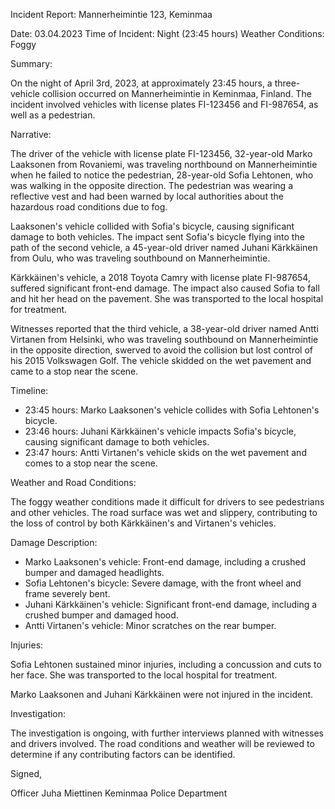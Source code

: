 Incident Report: Mannerheimintie 123, Keminmaa

Date: 03.04.2023
Time of Incident: Night (23:45 hours)
Weather Conditions: Foggy

Summary:

On the night of April 3rd, 2023, at approximately 23:45 hours, a three-vehicle collision occurred on Mannerheimintie in Keminmaa, Finland. The incident involved vehicles with license plates FI-123456 and FI-987654, as well as a pedestrian.

Narrative:

The driver of the vehicle with license plate FI-123456, 32-year-old Marko Laaksonen from Rovaniemi, was traveling northbound on Mannerheimintie when he failed to notice the pedestrian, 28-year-old Sofia Lehtonen, who was walking in the opposite direction. The pedestrian was wearing a reflective vest and had been warned by local authorities about the hazardous road conditions due to fog.

Laaksonen's vehicle collided with Sofia's bicycle, causing significant damage to both vehicles. The impact sent Sofia's bicycle flying into the path of the second vehicle, a 45-year-old driver named Juhani Kärkkäinen from Oulu, who was traveling southbound on Mannerheimintie.

Kärkkäinen's vehicle, a 2018 Toyota Camry with license plate FI-987654, suffered significant front-end damage. The impact also caused Sofia to fall and hit her head on the pavement. She was transported to the local hospital for treatment.

Witnesses reported that the third vehicle, a 38-year-old driver named Antti Virtanen from Helsinki, who was traveling southbound on Mannerheimintie in the opposite direction, swerved to avoid the collision but lost control of his 2015 Volkswagen Golf. The vehicle skidded on the wet pavement and came to a stop near the scene.

Timeline:

* 23:45 hours: Marko Laaksonen's vehicle collides with Sofia Lehtonen's bicycle.
* 23:46 hours: Juhani Kärkkäinen's vehicle impacts Sofia's bicycle, causing significant damage to both vehicles.
* 23:47 hours: Antti Virtanen's vehicle skids on the wet pavement and comes to a stop near the scene.

Weather and Road Conditions:

The foggy weather conditions made it difficult for drivers to see pedestrians and other vehicles. The road surface was wet and slippery, contributing to the loss of control by both Kärkkäinen's and Virtanen's vehicles.

Damage Description:

* Marko Laaksonen's vehicle: Front-end damage, including a crushed bumper and damaged headlights.
* Sofia Lehtonen's bicycle: Severe damage, with the front wheel and frame severely bent.
* Juhani Kärkkäinen's vehicle: Significant front-end damage, including a crushed bumper and damaged hood.
* Antti Virtanen's vehicle: Minor scratches on the rear bumper.

Injuries:

Sofia Lehtonen sustained minor injuries, including a concussion and cuts to her face. She was transported to the local hospital for treatment.

Marko Laaksonen and Juhani Kärkkäinen were not injured in the incident.

Investigation:

The investigation is ongoing, with further interviews planned with witnesses and drivers involved. The road conditions and weather will be reviewed to determine if any contributing factors can be identified.

Signed,

Officer Juha Miettinen
Keminmaa Police Department